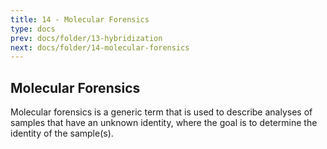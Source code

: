 ```yaml
---
title: 14 - Molecular Forensics
type: docs
prev: docs/folder/13-hybridization
next: docs/folder/14-molecular-forensics
---
```


## Molecular Forensics
Molecular forensics is a generic term that is used to describe analyses of samples that have an unknown identity, where the goal is to determine the identity of the sample(s). 
